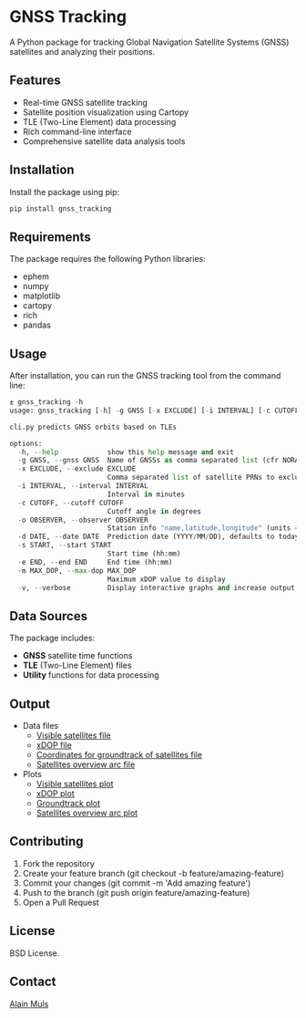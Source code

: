 
# GNSS Tracking

A Python package for tracking Global Navigation Satellite Systems (GNSS) satellites and analyzing their positions.

## Features

- Real-time GNSS satellite tracking
- Satellite position visualization using Cartopy
- TLE (Two-Line Element) data processing
- Rich command-line interface
- Comprehensive satellite data analysis tools

## Installation

Install the package using pip:

```bash
pip install gnss_tracking
```

## Requirements
The package requires the following Python libraries:

- ephem
- numpy
- matplotlib
- cartopy
- rich
- pandas


## Usage

After installation, you can run the GNSS tracking tool from the command line:
```python
± gnss_tracking -h
usage: gnss_tracking [-h] -g GNSS [-x EXCLUDE] [-i INTERVAL] [-c CUTOFF] [-o OBSERVER] [-d DATE] [-s START] [-e END] [-m MAX_DOP] [-v]

cli.py predicts GNSS orbits based on TLEs

options:
  -h, --help            show this help message and exit
  -g GNSS, --gnss GNSS  Name of GNSSs as comma separated list (cfr NORAD naming)
  -x EXCLUDE, --exclude EXCLUDE
                        Comma separated list of satellite PRNs to exclude from DOP calculation (eg. E18,E14,E20)
  -i INTERVAL, --interval INTERVAL
                        Interval in minutes
  -c CUTOFF, --cutoff CUTOFF
                        Cutoff angle in degrees
  -o OBSERVER, --observer OBSERVER
                        Station info "name,latitude,longitude" (units = degrees, defaults to RMA)
  -d DATE, --date DATE  Prediction date (YYYY/MM/DD), defaults to today
  -s START, --start START
                        Start time (hh:mm)
  -e END, --end END     End time (hh:mm)
  -m MAX_DOP, --max-dop MAX_DOP
                        Maximum xDOP value to display
  -v, --verbose         Display interactive graphs and increase output verbosity
```

## Data Sources
The package includes:

- __GNSS__ satellite time functions
- __TLE__ (Two-Line Element) files
- __Utility__ functions for data processing

## Output

- Data files
  - [Visible satellites file](./md/RMA_beidou_20250211_VIS.txt)
  - [xDOP file](./md/RMA_beidou_20250211_DOP.txt)
  - [Coordinates for groundtrack of satellites file](./md/RMA_beidou_20250211_GEOD.txt)
  - [Satellites overview arc file](./md/RMA_beidou_20250211_TLE_arc.csv)
- Plots
  - [Visible satellites plot](./md/RMA_beidou_20250211_visibility.png)
  - [xDOP plot](./md/RMA_beidou_20250211_DOP.png)
  - [Groundtrack plot](./md/RMA_beidou-20250211_groundtrack.png)
  - [Satellites overview arc plot](./md/RMA_beidou_20250211_skyview.png)



## Contributing
1. Fork the repository
1. Create your feature branch (git checkout -b feature/amazing-feature)
1. Commit your changes (git commit -m 'Add amazing feature')
1. Push to the branch (git push origin feature/amazing-feature)
1. Open a Pull Request


## License

BSD License.

## Contact

[Alain Muls](alain.muls@gmail.com)

